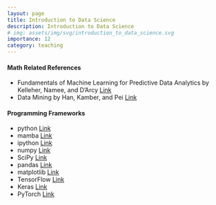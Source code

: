 ```yaml
---
layout: page
title: Introduction to Data Science
description: Introduction to Data Science
# img: assets/img/svg/introduction_to_data_science.svg
importance: 12
category: teaching
---
```


#### Math Related References

- Fundamentals of Machine Learning for Predictive Data Analytics by Kelleher, Namee, and D’Arcy [Link](https://mitpress.mit.edu/9780262029445/fundamentals-of-machine-learning-for-predictive-data-analytics/)
- Data Mining by Han, Kamber, and Pei [Link](https://www.sciencedirect.com/book/9780123814791/data-mining-concepts-and-techniques)

#### Programming Frameworks

* python [Link](https://www.python.org/)
* mamba [Link](https://mamba.readthedocs.io/en/latest/)
* ipython [Link](https://ipython.org/)
* numpy [Link](https://numpy.org/)
* SciPy [Link](https://scipy.org/)
* pandas [Link](https://pandas.pydata.org/)
* matplotlib [Link](https://matplotlib.org/)
* TensorFlow [Link](https://www.tensorflow.org/)
* Keras [Link](https://keras.io/)
* PyTorch [Link](https://pytorch.org/)
